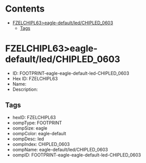 



Contents
========

* [FZELCHIPL63>eagle-default/led/CHIPLED_0603](#fzelchipl63eagle-defaultledchipled_0603)
	* [Tags](#tags)

# FZELCHIPL63>eagle-default/led/CHIPLED_0603

- ID: FOOTPRINT-eagle-eagle-default-led-CHIPLED_0603
- Hex ID: FZELCHIPL63
- Name: 
- Description: 

## Tags

- hexID: FZELCHIPL63
- oompType: FOOTPRINT
- oompSize: eagle
- oompColor: eagle-default
- oompDesc: led
- oompIndex: CHIPLED_0603
- oompName: eagle-default/led/CHIPLED_0603
- oompID: FOOTPRINT-eagle-eagle-default-led-CHIPLED_0603
